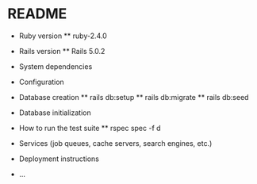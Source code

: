 # README

* Ruby version
	** ruby-2.4.0

* Rails version
	** Rails 5.0.2

* System dependencies

* Configuration

* Database creation
	** rails db:setup
	** rails db:migrate
	** rails db:seed

* Database initialization

* How to run the test suite
	** rspec spec -f d

* Services (job queues, cache servers, search engines, etc.)

* Deployment instructions

* ...
